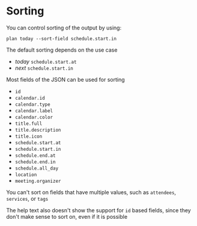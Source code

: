 # Sorting

You can control sorting of the output by using:
```
plan today --sort-field schedule.start.in
```

The default sorting depends on the use case

- *today* `schedule.start.at`
- *next* `schedule.start.in`

Most fields of the JSON can be used for sorting

- `id`
- `calendar.id`
- `calendar.type`
- `calendar.label`
- `calendar.color`
- `title.full`
- `title.description`
- `title.icon`
- `schedule.start.at`
- `schedule.start.in`
- `schedule.end.at`
- `schedule.end.in`
- `schedule.all_day`
- `location`
- `meeting.organizer`

You can't sort on fields that have multiple values, such as `attendees`, `services`, or `tags`

The help text also doesn't show the support for `id` based fields, since they don't make sense to sort on, even if it is possible

